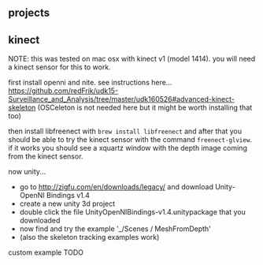 projects
--------------------

kinect
--

NOTE: this was tested on mac osx with kinect v1 (model 1414). you will need a kinect sensor for this to work.

first install openni and nite. see instructions here... <https://github.com/redFrik/udk15-Surveillance_and_Analysis/tree/master/udk160526#advanced-kinect-skeleton>
(OSCeleton is not needed here but it might be worth installing that too)

then install libfreenect with `brew install libfreenect` and after that you should be able to try the kinect sensor with the command `freenect-glview`. if it works you should see a xquartz window with the depth image coming from the kinect sensor.

now unity...

* go to <http://zigfu.com/en/downloads/legacy/> and download Unity-OpenNI Bindings v1.4
* create a new unity 3d project
* double click the file UnityOpenNIBindings-v1.4.unitypackage that you downloaded
* now find and try the example '_/Scenes / MeshFromDepth'
* (also the skeleton tracking examples work)

custom example TODO
